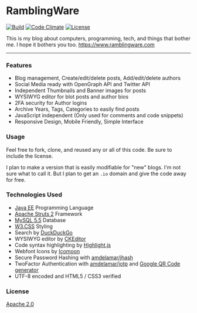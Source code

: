 # RamblingWare

[![Build](https://travis-ci.org/RamblingWare/RamblingWare.svg?branch=master)](https://travis-ci.org/RamblingWare/RamblingWare)
[![Code Climate](https://codeclimate.com/github/RamblingWare/RamblingWare/badges/gpa.svg)](https://codeclimate.com/github/RamblingWare/RamblingWare)
[![License](https://img.shields.io/:license-apache-blue.svg)](https://github.com/RamblingWare/RamblingWare/blob/master/LICENSE)


This is my blog about computers, programming, tech, and things that bother me. I hope it bothers you too. 
https://www.ramblingware.com

---

### Features

- Blog management, Create/edit/delete posts, Add/edit/delete authors
- Social Media ready with OpenGraph API and Twitter API
- Independent Thumbnails and Banner images for posts
- WYSIWYG editor for blot posts and author bios
- 2FA security for Author logins
- Archive Years, Tags, Categories to easily find posts
- JavaScript independent (Only used for comments and code snippets)
- Responsive Design, Mobile Friendly, Simple Interface

### Usage

Feel free to fork, clone, and reused any or all of this code. Be sure to include the license.

I plan to make a version that is easily modifiable for "new" blogs. I'm not sure what to call it. But I plan to get an `.io` domain and give the code away for free.

### Technologies Used

- [Java EE](https://www.java.com/) Programming Language
- [Apache Struts 2](https://struts.apache.org/) Framework
- [MySQL 5.5](https://www.mysql.com/) Database
- [W3.CSS](http://www.w3schools.com/css/) Styling
- Search by [DuckDuckGo](https://duckduckgo.com)
- WYSIWYG editor by [CKEditor](http://ckeditor.com/download)
- Code syntax highlighting by [Highlight.js](https://highlightjs.org/)
- Webfont Icons by [Icomoon](https://icomoon.io/)
- Secure Password Hashing with [amdelamar/jhash](https://github.com/amdelamar/jhash)
- TwoFactor Authentication with [amdelamar/jotp](https://github.com/amdelamar/jotp) and [Google QR Code generator](https://chart.googleapis.com/chart?chs=200x200&cht=qr&chl=200x200&chld=M|0&cht=qr&chl=otpauth://totp/Company:user@test.com?secret=6ZT3L2TKZ3WYBDS7FEY65TOQZRSRUY7M&issuer=Company&algorithm=SHA1&digits=6&period=30)
- UTF-8 encoded and HTML5 / CSS3 verified

### License

[Apache 2.0](https://github.com/RamblingWare/RamblingWare/blob/master/LICENSE)
